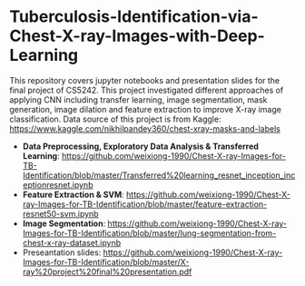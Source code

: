 # Tuberculosis-Identification-via-Chest-X-ray-Images-with-Deep-Learning
This repository covers jupyter notebooks and presentation slides for the final project of CS5242. This project investigated different approaches of applying CNN including transfer learning, image segmentation, mask generation, image dilation and feature extraction to improve X-ray image classification.
Data source of this project is from Kaggle: https://www.kaggle.com/nikhilpandey360/chest-xray-masks-and-labels

* **Data Preprocessing, Exploratory Data Analysis & Transferred Learning**: 
https://github.com/weixiong-1990/Chest-X-ray-Images-for-TB-Identification/blob/master/Transferred%20learning_resnet_inception_inceptionresnet.ipynb
* **Feature Extraction & SVM**:
https://github.com/weixiong-1990/Chest-X-ray-Images-for-TB-Identification/blob/master/feature-extraction-resnet50-svm.ipynb
* **Image Segmentation**:
https://github.com/weixiong-1990/Chest-X-ray-Images-for-TB-Identification/blob/master/lung-segmentation-from-chest-x-ray-dataset.ipynb
* Preseantation slides: 
https://github.com/weixiong-1990/Chest-X-ray-Images-for-TB-Identification/blob/master/X-ray%20project%20final%20presentation.pdf

